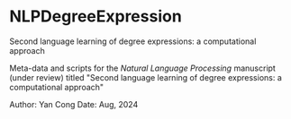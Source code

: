 # NLPDegreeExpression
Second language learning of degree expressions: a computational approach

Meta-data and scripts for the _Natural Language Processing_ manuscript (under review) titled "Second language learning of degree expressions: a computational approach"

Author: Yan Cong
Date: Aug, 2024
